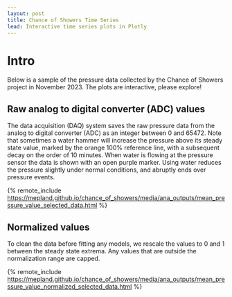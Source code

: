 ```yaml
---
layout: post
title: Chance of Showers Time Series
lead: Interactive time series plots in Plotly
---
```


<!-- markdownlint-disable-next-line -->
# Intro

Below is a sample of the pressure data collected by the Chance of Showers project in November 2023.
The plots are interactive, please explore!

## Raw analog to digital converter (ADC) values

The data acquisition (DAQ) system saves the raw pressure data
from the analog to digital converter (ADC) as an integer between 0 and 65472.
Note that sometimes a water hammer will increase the pressure above its steady state value,
marked by the orange 100% reference line,
with a subsequent decay on the order of 10 minutes.
When water is flowing at the pressure sensor the data is shown with an open purple marker.
Using water reduces the pressure slightly under normal conditions,
and abruptly ends over pressure events.

<!-- markdownlint-disable-next-line -->
{% remote_include <https://mepland.github.io/chance_of_showers/media/ana_outputs/mean_pressure_value_selected_data.html> %}

## Normalized values

To clean the data before fitting any models,
we rescale the values to 0 and 1 between the steady state extrema.
Any values that are outside the normalization range are capped.

<!-- markdownlint-disable-next-line -->
{% remote_include <https://mepland.github.io/chance_of_showers/media/ana_outputs/mean_pressure_value_normalized_selected_data.html> %}
